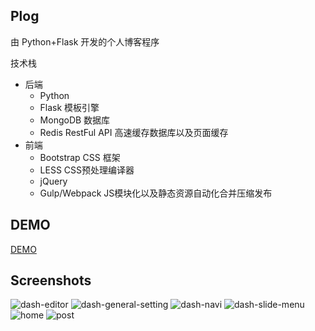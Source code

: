 ## Plog
由 Python+Flask 开发的个人博客程序

技术栈
* 后端
  - Python
  - Flask 模板引擎
  - MongoDB 数据库
  - Redis RestFul API 高速缓存数据库以及页面缓存
* 前端
  - Bootstrap CSS 框架
  - LESS CSS预处理编译器
  - jQuery
  - Gulp/Webpack JS模块化以及静态资源自动化合并压缩发布

## DEMO
[DEMO](http://www.parser.cc)


## Screenshots
![dash-editor](https://raw.githubusercontent.com/thundernet8/Plog/df9b2fc0019913300daa686e390f54df0f2bf768/screenshots/dash-editor.jpg)
![dash-general-setting](https://raw.githubusercontent.com/thundernet8/Plog/df9b2fc0019913300daa686e390f54df0f2bf768/screenshots/dash-general-setting.jpg)
![dash-navi](https://raw.githubusercontent.com/thundernet8/Plog/df9b2fc0019913300daa686e390f54df0f2bf768/screenshots/dash-navi.jpg)
![dash-slide-menu](https://raw.githubusercontent.com/thundernet8/Plog/df9b2fc0019913300daa686e390f54df0f2bf768/screenshots/dash-slide-menu.jpg)
![home](https://raw.githubusercontent.com/thundernet8/Plog/df9b2fc0019913300daa686e390f54df0f2bf768/screenshots/home.jpg)
![post](https://raw.githubusercontent.com/thundernet8/Plog/df9b2fc0019913300daa686e390f54df0f2bf768/screenshots/post.jpg)